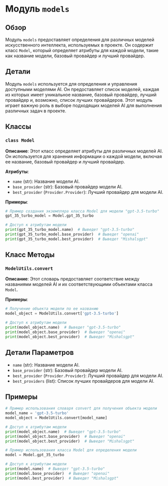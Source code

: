 # Модуль `models`
## Обзор

Модуль `models` предоставляет определения для различных моделей искусственного интеллекта, используемых в проекте. 
Он содержит класс `Model`, который определяет атрибуты для каждой модели, такие как название модели, 
базовый провайдер и лучший провайдер.

## Детали

Модуль `models` используется для определения и управления доступными моделями AI. Он предоставляет 
список моделей, каждая из которых имеет уникальное название, базовый провайдер, 
лучший провайдер и, возможно, список лучших провайдеров. 
Этот модуль играет важную роль в выборе подходящих моделей AI 
для выполнения различных задач в проекте. 

## Классы

### `class Model`

**Описание**: 
Этот класс определяет атрибуты для различных моделей AI. 
Он используется для хранения информации о каждой модели, 
включая ее название, базовый провайдер и лучший провайдер.

**Атрибуты**:

- `name` (str): Название модели AI.
- `base_provider` (str): Базовый провайдер модели AI.
- `best_provider` (`Provider.Provider`): Лучший провайдер для модели AI.

**Примеры**:

```python
# Пример создания экземпляра класса Model для модели "gpt-3.5-turbo"
gpt_35_turbo_model = Model.gpt_35_turbo

# Доступ к атрибутам модели
print(gpt_35_turbo_model.name)  # Выведет "gpt-3.5-turbo"
print(gpt_35_turbo_model.base_provider)  # Выведет "openai"
print(gpt_35_turbo_model.best_provider)  # Выведет "Mishalsgpt"
```

## Класс Методы

### `ModelUtils.convert`

**Описание**: 
Этот словарь предоставляет соответствие между названиями моделей AI 
и их соответствующими объектами класса `Model`.

**Примеры**:

```python
# Получение объекта модели по ее названию
model_object = ModelUtils.convert['gpt-3.5-turbo']

# Доступ к атрибутам модели
print(model_object.name)  # Выведет "gpt-3.5-turbo"
print(model_object.base_provider)  # Выведет "openai"
print(model_object.best_provider)  # Выведет "Mishalsgpt"
```

## Детали Параметров

- `name` (str): Название модели AI.
- `base_provider` (str): Базовый провайдер модели AI.
- `best_provider` (`Provider.Provider`): Лучший провайдер для модели AI.
- `best_providers` (list): Список лучших провайдеров для модели AI.

## Примеры

```python
# Пример использования словаря convert для получения объекта модели
model_name = 'gpt-3.5-turbo'
model_object = ModelUtils.convert[model_name]

# Доступ к атрибутам модели
print(model_object.name)  # Выведет "gpt-3.5-turbo"
print(model_object.base_provider)  # Выведет "openai"
print(model_object.best_provider)  # Выведет "Mishalsgpt"

# Пример использования класса Model для определения модели
model = Model.gpt_35_turbo

# Доступ к атрибутам модели
print(model.name)  # Выведет "gpt-3.5-turbo"
print(model.base_provider)  # Выведет "openai"
print(model.best_provider)  # Выведет "Mishalsgpt"
```